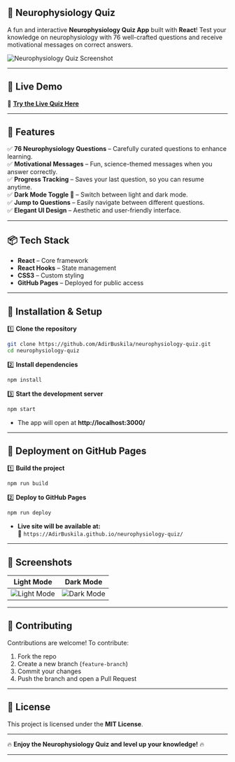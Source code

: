 
## 🧠 **Neurophysiology Quiz**  
A fun and interactive **Neurophysiology Quiz App** built with **React**! Test your knowledge on neurophysiology with 76 well-crafted questions and receive motivational messages on correct answers. 

![Neurophysiology Quiz Screenshot](https://raw.githubusercontent.com/AdirBuskila/neurophysiology-quiz/main/screenshot.png)  

---

## 🚀 **Live Demo**  
🔗 **[Try the Live Quiz Here](https://AdirBuskila.github.io/neurophysiology-quiz/)**  

---

## 🎯 **Features**  
✅ **76 Neurophysiology Questions** – Carefully curated questions to enhance learning.  
✅ **Motivational Messages** – Fun, science-themed messages when you answer correctly.  
✅ **Progress Tracking** – Saves your last question, so you can resume anytime.  
✅ **Dark Mode Toggle 🌙** – Switch between light and dark mode.  
✅ **Jump to Questions** – Easily navigate between different questions.  
✅ **Elegant UI Design** – Aesthetic and user-friendly interface.  

---

## 📦 **Tech Stack**  
- **React** – Core framework  
- **React Hooks** – State management  
- **CSS3** – Custom styling  
- **GitHub Pages** – Deployed for public access  

---

## 🔧 **Installation & Setup**  
1️⃣ **Clone the repository**  
```bash
git clone https://github.com/AdirBuskila/neurophysiology-quiz.git
cd neurophysiology-quiz
```
  
2️⃣ **Install dependencies**  
```bash
npm install
```
  
3️⃣ **Start the development server**  
```bash
npm start
```
- The app will open at **http://localhost:3000/**  

---

## 🚀 **Deployment on GitHub Pages**  
1️⃣ **Build the project**  
```bash
npm run build
```
  
2️⃣ **Deploy to GitHub Pages**  
```bash
npm run deploy
```

- **Live site will be available at:**  
🔗 `https://AdirBuskila.github.io/neurophysiology-quiz/`

---

## 🎨 **Screenshots**  
| Light Mode  | Dark Mode |
|-------------|-----------|
| ![Light Mode](https://raw.githubusercontent.com/AdirBuskila/neurophysiology-quiz/main/light.png) | ![Dark Mode](https://raw.githubusercontent.com/AdirBuskila/neurophysiology-quiz/main/dark.png) |

---

## 🤝 **Contributing**  
Contributions are welcome! To contribute:  
1. Fork the repo  
2. Create a new branch (`feature-branch`)  
3. Commit your changes  
4. Push the branch and open a Pull Request  

---

## 📜 **License**  
This project is licensed under the **MIT License**.  

---

🔥 **Enjoy the Neurophysiology Quiz and level up your knowledge!** 🔥  

---
